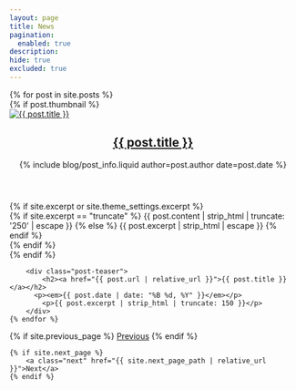```yaml
---
layout: page
title: News
pagination:
  enabled: true
description: 
hide: true
excluded: true
---
```

<div id="posts">
    {% for post in site.posts %}
        <div class="post-teaser">
            {% if post.thumbnail %}
            <div class="post-img">
                <a aria-label="{{ post.title }}" href="{{ post.url | relative_url }}">
                    <img alt="{{ post.title }}" src="{{ post.thumbnail | relative_url }}">
                </a>
                <span>
            <header>
                <h2>
                <a aria-label="{{ post.title }}" class="post-link" href="{{ post.url | relative_url }}">
                    {{ post.title }}
                </a>
                </h1>
                {% include blog/post_info.liquid author=post.author date=post.date %}
            </header>
            {% if site.excerpt or site.theme_settings.excerpt %}
                <div class="excerpt">
                    {% if site.excerpt == "truncate" %}
                        {{ post.content | strip_html | truncate: '250' | escape }}
                    {% else %}
                        {{ post.excerpt | strip_html | escape }}
                    {% endif %}
                </div>
            {% endif %}
            </span>
            </div>
            {% endif %}

        <div class="post-teaser">
            <h2><a href="{{ post.url | relative_url }}">{{ post.title }}</a></h2>
          <p><em>{{ post.date | date: "%B %d, %Y" }}</em></p>
            <p>{{ post.excerpt | strip_html | truncate: 150 }}</p>
        </div>
    {% endfor %}
</div>
<div class="pagination">
    {% if site.previous_page %}
        <a class="previous" href="{{ site.previous_page_path | relative_url }}">Previous</a>
    {% endif %}

    {% if site.next_page %}
        <a class="next" href="{{ site.next_page_path | relative_url }}">Next</a>
    {% endif %}
</div>
